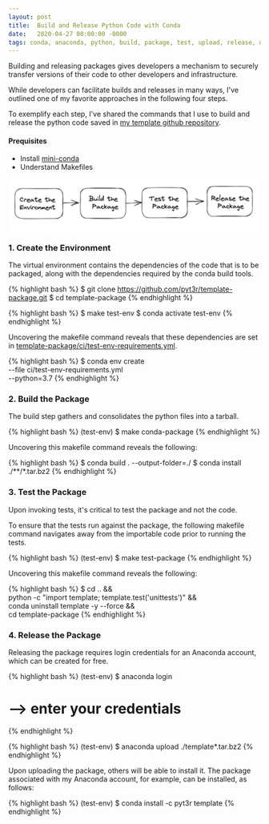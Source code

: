 ```yaml
---
layout: post
title:  Build and Release Python Code with Conda
date:   2020-04-27 00:00:00 -0000
tags: conda, anaconda, python, build, package, test, upload, release, devops, makefile
---
```


Building and releasing packages gives developers a mechanism to securely transfer versions of their code 
to other developers and infrastructure.

While developers can facilitate builds and releases in many ways, 
I've outlined one of my favorite approaches in the following four steps.

To exemplify each step, I've shared the commands that I use
to build and release the python code saved in
[my template github repository][template-repository].


#### Prequisites
- Install [mini-conda]
- Understand Makefiles


![asset]


### 1. Create the Environment

The virtual environment contains the dependencies of the code that is to be packaged,
along with the dependencies required by the conda build tools.

{% highlight bash %}
$ git clone https://github.com/pyt3r/template-package.git
$ cd template-package
{% endhighlight %}

{% highlight bash %}
$ make test-env
$ conda activate test-env
{% endhighlight %}

Uncovering the makefile command reveals that these dependencies are set in
[template-package/ci/test-env-requirements.yml].

{% highlight bash %}
$ conda env create \
   --file ci/test-env-requirements.yml \
   --python=3.7
{% endhighlight %}


### 2. Build the Package
The build step gathers and consolidates the python files into a tarball.

{% highlight bash %}
(test-env) $ make conda-package
{% endhighlight %}

Uncovering this makefile command reveals the following:

{% highlight bash %}
$ conda build . --output-folder=./
$ conda install ./**/*.tar.bz2
{% endhighlight %}


### 3. Test the Package
Upon invoking tests, it's critical to test the package and not the code.

To ensure that the tests run against the package,
the following makefile command navigates away from the importable code prior to running the tests.

{% highlight bash %}
(test-env) $ make test-package
{% endhighlight %}

Uncovering this makefile command reveals the following:

{% highlight bash %}
$ cd .. && \
   python -c "import template; template.test('unittests')" && \
    conda uninstall template -y --force && \
     cd template-package
{% endhighlight %}


### 4. Release the Package

Releasing the package requires login credentials for an Anaconda account, which can be created for free.

{% highlight bash %}
(test-env) $ anaconda login 
# --> enter your credentials
{% endhighlight %}

{% highlight bash %}
(test-env) $ anaconda upload ./template*.tar.bz2
{% endhighlight %}

Upon uploading the package, others will be able to install it. 
The package associated with my Anaconda account, for example, can be installed, as follows:

{% highlight bash %}
(test-env) $ conda install -c pyt3r template
{% endhighlight %}

[mini-conda]: https://docs.conda.io/en/latest/miniconda.html
[template-repository]: https://github.com/pyt3r/template-package
[template-package/ci/test-env-requirements.yml]: https://github.com/pyt3r/template-package/blob/master/ci/test-env-requirements.yml
[asset]: ../assets/2020-04-27-build-python-code.png
